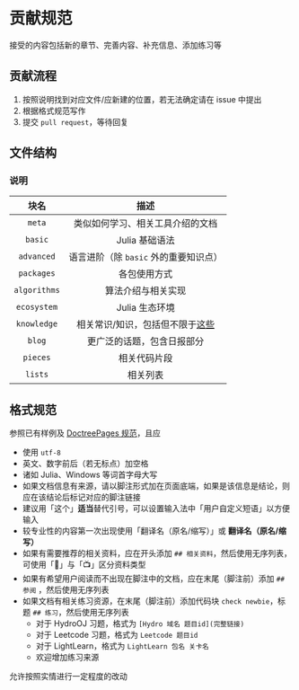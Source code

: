 # 贡献规范
接受的内容包括新的章节、完善内容、补充信息、添加练习等

## 贡献流程
1. 按照说明找到对应文件/应新建的位置，若无法确定请在 issue 中提出
2. 根据格式规范写作
3. 提交 `pull request`，等待回复

## 文件结构
### 说明
| 块名 | 描述 |
| :-: | :-: |
| `meta` | 类似如何学习、相关工具介绍的文档 |
| `basic` | Julia 基础语法 |
| `advanced` | 语言进阶（除 `basic` 外的重要知识点） |
| `packages` | 各包使用方式 |
| `algorithms` | 算法介绍与相关实现 |
| `ecosystem` | Julia 生态环境 |
| `knowledge` | 相关常识/知识，包括但不限于[这些](https://discourse.juliacn.com/t/topic/4203) |
| `blog` | 更广泛的话题，包含日报部分 |
| `pieces` | 相关代码片段 |
| `lists` | 相关列表 |

## 格式规范
参照已有样例及 [DoctreePages 规范](https://github.com/JuliaRoadmap/DoctreePages.jl)，且应
* 使用 `utf-8`
* 英文、数字前后（若无标点）加空格
* 诸如 Julia、Windows 等词首字母大写
* 如果文档信息有来源，请以脚注形式加在页面底端，如果是该信息是结论，则应在该结论后标记对应的脚注链接
* 建议用「这个」**适当**替代引号，可以设置输入法中「用户自定义短语」以方便输入
* 较专业性的内容第一次出现使用「翻译名（原名/缩写）」或 **翻译名（原名/缩写）**
* 如果有需要推荐的相关资料，应在开头添加 `## 相关资料`，然后使用无序列表，可使用「📄」与「📺」区分资料类型
* 如果有希望用户阅读而不出现在脚注中的文档，应在末尾（脚注前）添加 `## 参阅` ，然后使用无序列表
* 如果文档有相关练习资源，在末尾（脚注前）添加代码块 `check newbie`，标题 `## 练习`，然后使用无序列表
	* 对于 HydroOJ 习题，格式为 `[Hydro 域名 题目id](完整链接)`
	* 对于 Leetcode 习题，格式为 `Leetcode 题目id`
	* 对于 LightLearn，格式为 `LightLearn 包名 关卡名`
	* 欢迎增加练习来源

允许按照实情进行一定程度的改动
